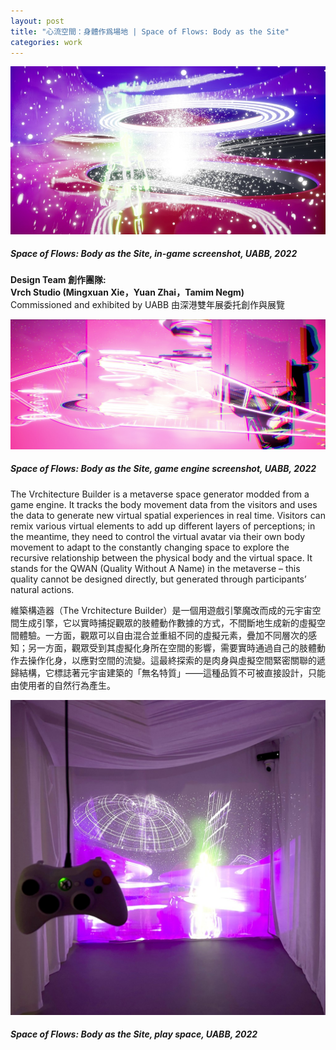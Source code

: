 ```yaml
---
layout: post
title: "心流空間：身體作爲場地 | Space of Flows: Body as the Site"
categories: work
---
```

[![alt text](/assets/space-of-flows/in-game-screenshot.jpg "The Stack of the Metaverse, in-game screenshot, UABB, 2022")](/work/2022/12/11/space-of-flows.html)
##### _Space of Flows: Body as the Site_, in-game screenshot, UABB, 2022

**Design Team 創作團隊:**   
**Vrch Studio (Mingxuan Xie，Yuan Zhai，Tamim Negm)**  
Commissioned and exhibited by UABB 由深港雙年展委托創作與展覽

[![alt text](/assets/space-of-flows/featured.jpg "Space of Flows: Body as the Site, game engine screenshot, UABB, 2022")](/work/2022/12/11/space-of-flows.html)
##### _Space of Flows: Body as the Site_, game engine screenshot, UABB, 2022

The Vrchitecture Builder is a metaverse space generator modded from a game engine. It tracks the body movement data from the visitors and uses the data to generate new virtual spatial experiences in real time. Visitors can remix various virtual elements to add up different layers of perceptions; in the meantime, they need to control the virtual avatar via their own body movement to adapt to the constantly changing space to explore the recursive relationship between the physical body and the virtual space. It stands for the QWAN (Quality Without A Name) in the metaverse – this quality cannot be designed directly, but generated through participants’ natural actions. 

維築構造器（The Vrchitecture Builder）是一個用遊戲引擎魔改而成的元宇宙空間生成引擎，它以實時捕捉觀眾的肢體動作數據的方式，不間斷地生成新的虛擬空間體驗。一方面，觀眾可以自由混合並重組不同的虛擬元素，疊加不同層次的感知；另一方面，觀眾受到其虛擬化身所在空間的影響，需要實時通過自己的肢體動作去操作化身，以應對空間的流變。這最終探索的是肉身與虛擬空間緊密關聯的遞歸結構，它標誌著元宇宙建築的「無名特質」——這種品質不可被直接設計，只能由使用者的自然行為產生。  

![alt text](/assets/space-of-flows/play-space.jpg "The Stack of the Metaverse, play space, UABB, 2022")
##### _Space of Flows: Body as the Site_, play space, UABB, 2022